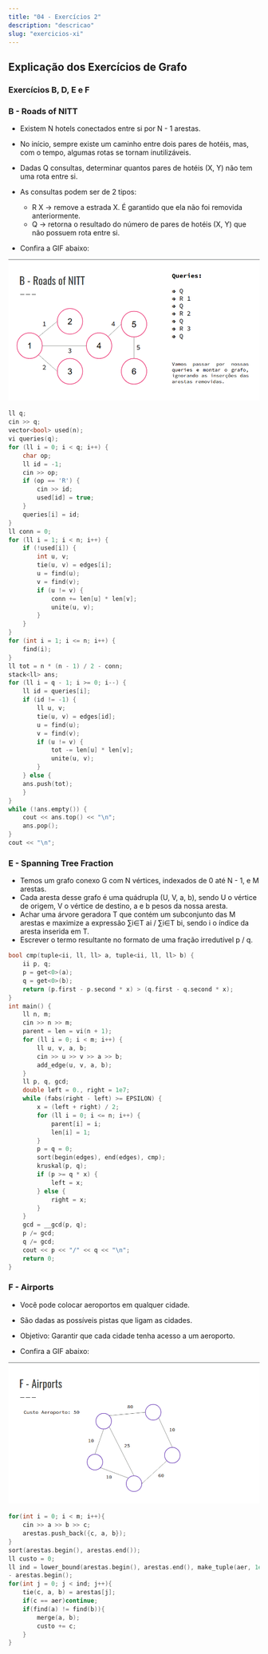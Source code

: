 ```yaml
---
title: "04 - Exercícios 2"
description: "descricao"
slug: "exercicios-xi"
---
```

## Explicação dos Exercícios de Grafo
### Exercícios B, D, E e F

### B - Roads of NITT
- Existem N hotels conectados entre si por N - 1 arestas.
- No início, sempre existe um caminho entre dois pares de hotéis, mas, com o tempo, algumas rotas se tornam inutilizáveis.
- Dadas Q consultas, determinar quantos pares de hotéis (X, Y) não tem uma rota entre si.
- As consultas podem ser de 2 tipos:
    - R X -> remove a estrada X. É garantido que ela não foi removida anteriormente.
    - Q -> retorna o resultado do número de pares de hotéis (X, Y) que não possuem rota entre si.

- Confira a GIF abaixo:

![img1-img23](gif1.gif)

``` cpp
ll q;
cin >> q;
vector<bool> used(n);
vi queries(q);
for (ll i = 0; i < q; i++) {
    char op;
    ll id = -1;
    cin >> op;
    if (op == 'R') {
        cin >> id;
        used[id] = true;
    }
    queries[i] = id;
}
ll conn = 0;
for (ll i = 1; i < n; i++) {
    if (!used[i]) {
        int u, v;
        tie(u, v) = edges[i];
        u = find(u);
        v = find(v);
        if (u != v) {
            conn += len[u] * len[v];
            unite(u, v);
        }
    }
}
for (int i = 1; i <= n; i++) {
    find(i);
}
ll tot = n * (n - 1) / 2 - conn;
stack<ll> ans;
for (ll i = q - 1; i >= 0; i--) {
    ll id = queries[i];
    if (id != -1) {
        ll u, v;
        tie(u, v) = edges[id];
        u = find(u);
        v = find(v);
        if (u != v) {
            tot -= len[u] * len[v];
            unite(u, v);
        }
    } else {
    ans.push(tot);
    }
}
while (!ans.empty()) {
    cout << ans.top() << "\n";
    ans.pop();
}
cout << "\n";
```

### E - Spanning Tree Fraction
- Temos um grafo conexo G com N vértices, indexados de 0 até N - 1, e M arestas.
- Cada aresta desse grafo é uma quádrupla (U, V, a, b), sendo U o vértice de origem, V o vértice de destino, a e b pesos da nossa aresta.
- Achar uma árvore geradora T que contém um subconjunto das M arestas e maximize a expressão ∑i∈T ai / ∑i∈T bi, sendo i o índice da aresta inserida em T.
- Escrever o termo resultante no formato de uma fração irredutível p / q.

``` cpp
bool cmp(tuple<ii, ll, ll> a, tuple<ii, ll, ll> b) {
    ii p, q;
    p = get<0>(a);
    q = get<0>(b);
    return (p.first - p.second * x) > (q.first - q.second * x);
}
int main() {
    ll n, m;
    cin >> n >> m;
    parent = len = vi(n + 1);
    for (ll i = 0; i < m; i++) {
        ll u, v, a, b;
        cin >> u >> v >> a >> b;
        add_edge(u, v, a, b);
    }
    ll p, q, gcd;
    double left = 0., right = 1e7;
    while (fabs(right - left) >= EPSILON) {
        x = (left + right) / 2;
        for (ll i = 0; i <= n; i++) {
            parent[i] = i;
            len[i] = 1;
        }
        p = q = 0;
        sort(begin(edges), end(edges), cmp);
        kruskal(p, q);
        if (p >= q * x) {
            left = x;
        } else {
            right = x;
        }
    }
    gcd = __gcd(p, q);
    p /= gcd;
    q /= gcd;
    cout << p << "/" << q << "\n";
    return 0;
}
```

### F - Airports
- Você pode colocar aeroportos em qualquer cidade.
- São dadas as possíveis pistas que ligam as cidades.
- Objetivo: Garantir que cada cidade tenha acesso a um aeroporto.

- Confira a GIF abaixo:

![img24-img38](gif2.gif)

``` cpp
for(int i = 0; i < m; i++){
    cin >> a >> b >> c;
    arestas.push_back({c, a, b});
}
sort(arestas.begin(), arestas.end());
ll custo = 0;
ll ind = lower_bound(arestas.begin(), arestas.end(), make_tuple(aer, 1e17, 1e17))
- arestas.begin();
for(int j = 0; j < ind; j++){
    tie(c, a, b) = arestas[j];
    if(c == aer)continue;
    if(find(a) != find(b)){
        merge(a, b);
        custo += c;
    }
}
```
